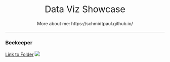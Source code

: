 <h1 style="font-weight:normal" align="center">
  &nbsp;Data Viz Showcase&nbsp;
</h1>

<h4 style="font-weight:normal" align="center">
  &nbsp;More about me: https://schmidtpaul.github.io/&nbsp;
</h4>


***

### Beekeeper
[Link to Folder](./beekeeper)
![](https://github.com/SchmidtPaul/data-viz-showcase/blob/main/beekeeper/beekeeper.png?raw=true)

